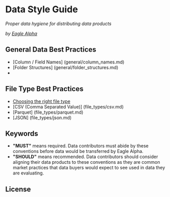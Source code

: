 # Data Style Guide
_Proper data hygiene for distributing data products_

_by [Eagle Alpha](https://eaglealpha.com)_

## General Data Best Practices

- [Column / Field Names] (general/column_names.md)
- [Folder Structures] (general/folder_structures.md)
- 

## File Type Best Practices

- [Choosing the right file type](file_types/choosing_the_right_file_type.md)
- [CSV (Comma Separated Value)] (file_types/csv.md)
- [Parquet] (file_types/parquet.md)
- [JSON] (file_types/json.md)

## Keywords

- __"MUST"__ means required. Data contributors must abide by these conventions before data would be transferred by Eagle Alpha.
- __"SHOULD"__ means recommended. Data contributors should consider aligning their data products to these conventions as they are common market practices that data buyers would expect to see used in data they are evaluating.

## License
